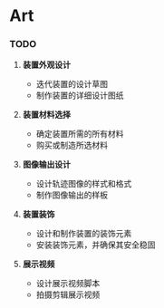 # Art

### TODO

1. **装置外观设计**
    - 迭代装置的设计草图
    - 制作装置的详细设计图纸
2. **装置材料选择**
    - 确定装置所需的所有材料
    - 购买或制造所选材料

3. **图像输出设计**
    - 设计轨迹图像的样式和格式
    - 制作图像输出的样板
4. **装置装饰**
   - 设计和制作装置的装饰元素
   - 安装装饰元素，并确保其安全稳固
5. **展示视频**
   - 设计展示视频脚本
   - 拍摄剪辑展示视频